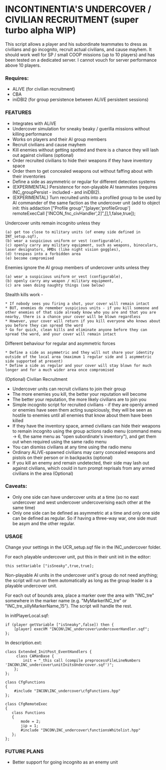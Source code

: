 # INCONTINENTIA'S UNDERCOVER / CIVILIAN RECRUITMENT (super turbo alpha WIP)

This script allows a player and his subordinate teammates to dress as civilians and go incognito, recruit actual civilians, and cause mayhem.
It should work well for SP / small COOP missions (up to 10 players) and has been tested on a dedicated server.
I cannot vouch for server performance above 10 players.

### Requires:

* ALiVE (for civilian recruitment)
* CBA
* iniDBI2 (for group persistence between ALiVE persistent sessions)

### FEATURES

* Integrates with ALiVE
* Undercover simulation for sneaky beaky / guerilla missions without killing performance
* Works on players and their AI group members
* Recruit civilians and cause mayhem
* Kill enemies without getting spotted and there is a chance they will lash out against civilians (optional)
* Order recruited civilians to hide their weapons if they have inventory space
* Order them to get concealed weapons out without faffing about with their inventories
* Define a side as asymmetric or regular for different detection systems
* (EXPERIMENTAL) Persistence for non-playable AI teammates (requires INC_groupPersist - included - and iniDBI2).
* (EXPERIMENTAL) Turn recruited units into a profiled group to be used by AI commander of the same faction as the undercover unit (add to object init: this addaction ["Profile group","[player,'profileGroup'] remoteExecCall ['INCON_fnc_civHandler',2]",[],1,false,true]); 


Undercover units remain incognito unless they

    (a) get too close to military units (of enemy side defined in INT_setup.sqf),
    (b) wear a suspicious uniform or vest (configurable),
    (c) openly carry any military equipment, such as weapons, binoculars, laser designators, HMDs (like night vision goggles),
    (d) trespass into a forbidden area
    (e) become compromised


Enemies ignore the AI group members of undercover units unless they

    (a) wear a suspicious uniform or vest (configurable),
    (b) openly carry any weapon / military equipment,
    (c) are seen doing naughty things (see below)


Stealth kills work -

    * If nobody sees you firing a shot, your cover will remain intact
    * BUT, enemies do remember suspicious units - if you kill someone and other enemies of that side already know who you are and that you are nearby, there is a chance your cover will be blown regardless
    * However, your cover will return if you kill everyone who knows about you before they can spread the word
    * Go for quick, clean kills and eliminate anyone before they can spread the word, and your cover will remain intact

Different behaviour for regular and asymmetric forces

    * Define a side as asymmetric and they will not share your identity outside of the local area (maximum 1 regular side and 1 asymmetric side supported at present)
    * Define a side as regular and your cover will stay blown for much longer and for a much wider area once compromised

(Optional) Civilian Recruitment

* Undercover units can recruit civilians to join their group
* The more enemies you kill, the better your reputation will become
* The better your reputation, the more likely civilians are to join you
* Simple incognito script for recruited civilians - if they are openly armed or enemies have seen them acting suspiciously, they will be seen as hostile to enemies until all enemies that know about them have been killed
* If they have the inventory space, armed civilians can hide their weapons to remain incognito using the group actions radio menu (command menu -> 6, the same menu as "open subordinate's inventory"), and get them out when required using the same radio menu
* You can dismiss civilians at any time using the radio menu
* Ordinary ALiVE-spawned civilians may carry concealed weapons and pistols on their person or in backpacks (optional)
* If you kill an enemy and remain undetected, their side may lash out against civilians, which could in turn prompt reprisals from any armed civilians in the area (Optional)

### Caveats:
* Only one side can have undercover units at a time (so no east undercover and west undercover undercoverising each other at the same time)
* Only one side can be defined as asymmetric at a time and only one side can be defined as regular. So if having a three-way war, one side must be asym and the other regular.

### USAGE

Change your settings in the UCR_setup.sqf file in the INC_undercover folder.

For each playable undercover unit, put this in their unit init in the editor:

```
this setVariable ["isSneaky",true,true];
```

Non-playable AI units in the undercover unit's group do not need anything; the script will run on them automatically as long as the group leader is a playable undercover unit.


For each out of bounds area, place a marker over the area with "INC_tre" somewhere in the marker name (e.g. "MyMarkerINC_tre" or "INC_tre_sillyMarkerName_15"). The script will handle the rest.


In initPlayerLocal.sqf:

```
if (player getVariable ["isSneaky",false]) then {
    [player] execVM "INCON\INC_undercover\undercoverHandler.sqf";
};
```


In description.ext:

```
class Extended_InitPost_EventHandlers {
     class CAManBase {
		init = "_this call (compile preprocessFileLineNumbers 'INCON\INC_undercover\unitInitsUndercover.sqf')";
	};
};

class CfgFunctions
{
	#include "INCON\INC_undercover\cfgFunctions.hpp"
};

class CfgRemoteExec
{
   class Functions
   {
       mode = 2;
       jip = 1;
       #include "INCON\INC_undercover\functionsWhitelist.hpp"
   };
};

```



### FUTURE PLANS

* Better support for going incognito as an enemy unit
